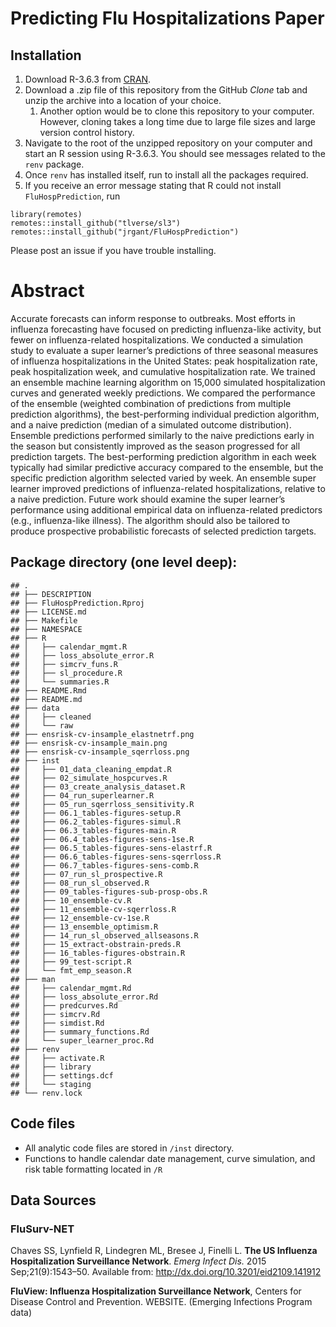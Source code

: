# Predicting Flu Hospitalizations Paper

## Installation

1.  Download R-3.6.3 from [CRAN](https://cran.r-project.org/index.html).
2.  Download a .zip file of this repository from the GitHub *Clone* tab
    and unzip the archive into a location of your choice.
    1.  Another option would be to clone this repository to your
        computer. However, cloning takes a long time due to large file
        sizes and large version control history.
3.  Navigate to the root of the unzipped repository on your computer and
    start an R session using R-3.6.3. You should see messages related to
    the `renv` package.
4.  Once `renv` has installed itself, run to install all the packages
    required.
5.  If you receive an error message stating that R could not install
    `FluHospPrediction`, run

<!-- -->

    library(remotes)
    remotes::install_github("tlverse/sl3")
    remotes::install_github("jrgant/FluHospPrediction")

Please post an issue if you have trouble installing.

# Abstract

Accurate forecasts can inform response to outbreaks. Most efforts in
influenza forecasting have focused on predicting influenza-like
activity, but fewer on influenza-related hospitalizations. We conducted
a simulation study to evaluate a super learner’s predictions of three
seasonal measures of influenza hospitalizations in the United States:
peak hospitalization rate, peak hospitalization week, and cumulative
hospitalization rate. We trained an ensemble machine learning algorithm
on 15,000 simulated hospitalization curves and generated weekly
predictions. We compared the performance of the ensemble (weighted
combination of predictions from multiple prediction algorithms), the
best-performing individual prediction algorithm, and a naive prediction
(median of a simulated outcome distribution). Ensemble predictions
performed similarly to the naive predictions early in the season but
consistently improved as the season progressed for all prediction
targets. The best-performing prediction algorithm in each week typically
had similar predictive accuracy compared to the ensemble, but the
specific prediction algorithm selected varied by week. An ensemble super
learner improved predictions of influenza-related hospitalizations,
relative to a naive prediction. Future work should examine the super
learner’s performance using additional empirical data on
influenza-related predictors (e.g., influenza-like illness). The
algorithm should also be tailored to produce prospective probabilistic
forecasts of selected prediction targets.

## Package directory (one level deep):

    ## .
    ## ├── DESCRIPTION
    ## ├── FluHospPrediction.Rproj
    ## ├── LICENSE.md
    ## ├── Makefile
    ## ├── NAMESPACE
    ## ├── R
    ## │   ├── calendar_mgmt.R
    ## │   ├── loss_absolute_error.R
    ## │   ├── simcrv_funs.R
    ## │   ├── sl_procedure.R
    ## │   └── summaries.R
    ## ├── README.Rmd
    ## ├── README.md
    ## ├── data
    ## │   ├── cleaned
    ## │   └── raw
    ## ├── ensrisk-cv-insample_elastnetrf.png
    ## ├── ensrisk-cv-insample_main.png
    ## ├── ensrisk-cv-insample_sqerrloss.png
    ## ├── inst
    ## │   ├── 01_data_cleaning_empdat.R
    ## │   ├── 02_simulate_hospcurves.R
    ## │   ├── 03_create_analysis_dataset.R
    ## │   ├── 04_run_superlearner.R
    ## │   ├── 05_run_sqerrloss_sensitivity.R
    ## │   ├── 06.1_tables-figures-setup.R
    ## │   ├── 06.2_tables-figures-simul.R
    ## │   ├── 06.3_tables-figures-main.R
    ## │   ├── 06.4_tables-figures-sens-1se.R
    ## │   ├── 06.5_tables-figures-sens-elastrf.R
    ## │   ├── 06.6_tables-figures-sens-sqerrloss.R
    ## │   ├── 06.7_tables-figures-sens-comb.R
    ## │   ├── 07_run_sl_prospective.R
    ## │   ├── 08_run_sl_observed.R
    ## │   ├── 09_tables-figures-sub-prosp-obs.R
    ## │   ├── 10_ensemble-cv.R
    ## │   ├── 11_ensemble-cv-sqerrloss.R
    ## │   ├── 12_ensemble-cv-1se.R
    ## │   ├── 13_ensemble_optimism.R
    ## │   ├── 14_run_sl_observed_allseasons.R
    ## │   ├── 15_extract-obstrain-preds.R
    ## │   ├── 16_tables-figures-obstrain.R
    ## │   ├── 99_test-script.R
    ## │   └── fmt_emp_season.R
    ## ├── man
    ## │   ├── calendar_mgmt.Rd
    ## │   ├── loss_absolute_error.Rd
    ## │   ├── predcurves.Rd
    ## │   ├── simcrv.Rd
    ## │   ├── simdist.Rd
    ## │   ├── summary_functions.Rd
    ## │   └── super_learner_proc.Rd
    ## ├── renv
    ## │   ├── activate.R
    ## │   ├── library
    ## │   ├── settings.dcf
    ## │   └── staging
    ## └── renv.lock

## Code files

-   All analytic code files are stored in `/inst` directory.
-   Functions to handle calendar date management, curve simulation, and
    risk table formatting located in `/R`

## Data Sources

### FluSurv-NET

Chaves SS, Lynfield R, Lindegren ML, Bresee J, Finelli L. **The US
Influenza Hospitalization Surveillance Network**. *Emerg Infect Dis.*
2015 Sep;21(9):1543–50. Available from:
<http://dx.doi.org/10.3201/eid2109.141912>

**FluView: Influenza Hospitalization Surveillance Network**, Centers for
Disease Control and Prevention. WEBSITE. (Emerging Infections Program
data)

